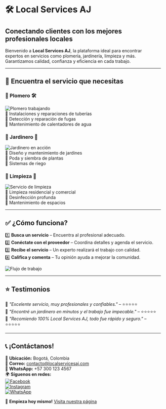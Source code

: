 # 🛠️ Local Services AJ  

## Conectando clientes con los mejores profesionales locales  

Bienvenido a **Local Services AJ**, la plataforma ideal para encontrar expertos en servicios como plomería, jardinería, limpieza y más. Garantizamos calidad, confianza y eficiencia en cada trabajo.  

---

## 🌟 Encuentra el servicio que necesitas  

### 🚀 Plomero 🛠️  
![Plomero trabajando](https://via.placeholder.com/800x400)  
🔹 Instalaciones y reparaciones de tuberías  
🔹 Detección y reparación de fugas  
🔹 Mantenimiento de calentadores de agua  

### 🌿 Jardinero 🍃  
![Jardinero en acción](https://via.placeholder.com/800x400)  
🔹 Diseño y mantenimiento de jardines  
🔹 Poda y siembra de plantas  
🔹 Sistemas de riego  

### 🧹 Limpieza 🏡  
![Servicio de limpieza](https://via.placeholder.com/800x400)  
🔹 Limpieza residencial y comercial  
🔹 Desinfección profunda  
🔹 Mantenimiento de espacios  

---

## ✅ ¿Cómo funciona?  

1️⃣ **Busca un servicio** – Encuentra al profesional adecuado.  
2️⃣ **Conéctate con el proveedor** – Coordina detalles y agenda el servicio.  
3️⃣ **Recibe el servicio** – Un experto realizará el trabajo con calidad.  
4️⃣ **Califica y comenta** – Tu opinión ayuda a mejorar la comunidad.  

![Flujo de trabajo](https://via.placeholder.com/800x400)  

---

## ⭐ Testimonios  

📌 *"Excelente servicio, muy profesionales y confiables."* – ⭐⭐⭐⭐⭐  
📌 *"Encontré un jardinero en minutos y el trabajo fue impecable."* – ⭐⭐⭐⭐⭐  
📌 *"Recomiendo 100% Local Services AJ, todo fue rápido y seguro."* – ⭐⭐⭐⭐⭐  

---

## 📞 ¡Contáctanos!  

📍 **Ubicación:** Bogotá, Colombia  
📩 **Correo:** contacto@localservicesaj.com  
📱 **WhatsApp:** +57 300 123 4567  
🌍 **Síguenos en redes:**  
[![Facebook](https://img.shields.io/badge/Facebook-%231877F2.svg?style=for-the-badge&logo=facebook&logoColor=white)](https://facebook.com/localservicesaj)  
[![Instagram](https://img.shields.io/badge/Instagram-%23E4405F.svg?style=for-the-badge&logo=instagram&logoColor=white)](https://instagram.com/localservicesaj)  
[![WhatsApp](https://img.shields.io/badge/WhatsApp-%25D366.svg?style=for-the-badge&logo=whatsapp&logoColor=white)](https://wa.me/573001234567)  

🚀 **Empieza hoy mismo!** [Visita nuestra página](https://localservicesaj.com)  

